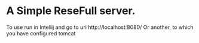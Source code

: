 # A Simple ReseFull server.
To use run in Intellij and go to uri http://localhost:8080/
Or another, to which you have configured tomcat
